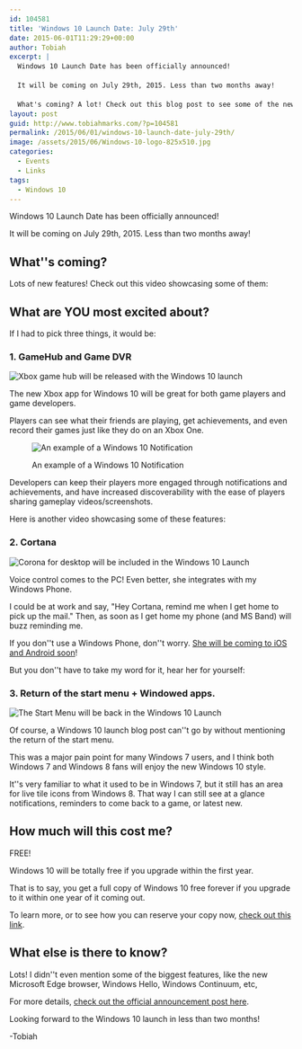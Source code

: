 ```yaml
---
id: 104581
title: 'Windows 10 Launch Date: July 29th'
date: 2015-06-01T11:29:29+00:00
author: Tobiah
excerpt: |
  Windows 10 Launch Date has been officially announced!
  
  It will be coming on July 29th, 2015. Less than two months away!
  
  What's coming? A lot! Check out this blog post to see some of the new features.
layout: post
guid: http://www.tobiahmarks.com/?p=104581
permalink: /2015/06/01/windows-10-launch-date-july-29th/
image: /assets/2015/06/Windows-10-logo-825x510.jpg
categories:
  - Events
  - Links
tags:
  - Windows 10
---
```

Windows 10 Launch Date has been officially announced!

It will be coming on July 29th, 2015. Less than two months away!

## What''s coming?

Lots of new features! Check out this video showcasing some of them:



## What are YOU most excited about?

If I had to pick three things, it would be:<!--more-->

### 1. GameHub and Game DVR

<img src="/assets/2015/06/GameHub.png?resize=660%2C336" alt="Xbox game hub will be released with the Windows 10 launch" width="660" height="336" class="aligncenter size-full wp-image-104611" srcset="/assets/2015/06/GameHub.png?w=1366 1366w, /assets/2015/06/GameHub.png?resize=300%2C153 300w, /assets/2015/06/GameHub.png?resize=1024%2C522 1024w" sizes="(max-width: 660px) 100vw, 660px" data-recalc-dims="1" />

The new Xbox app for Windows 10 will be great for both game players and game developers.

Players can see what their friends are playing, get achievements, and even record their games just like they do on an Xbox One.<figure id="attachment_104621" style="width: 385px" class="wp-caption aligncenter">

<img src="/assets/2015/06/Notifcations.png?resize=385%2C132" alt="An example of a Windows 10 Notification" width="385" height="132" class="size-full wp-image-104621" srcset="/assets/2015/06/Notifcations.png?w=385 385w, /assets/2015/06/Notifcations.png?resize=300%2C103 300w" sizes="(max-width: 385px) 100vw, 385px" data-recalc-dims="1" /><figcaption class="wp-caption-text">An example of a Windows 10 Notification</figcaption></figure> 

Developers can keep their players more engaged through notifications and achievements, and have increased discoverability with the ease of players sharing gameplay videos/screenshots.

Here is another video showcasing some of these features:



### 2. Cortana

<img src="/assets/2015/06/Cortana.png?resize=466%2C635" alt="Corona for desktop will be included in the Windows 10 Launch" width="466" height="635" class="aligncenter size-full wp-image-104631" srcset="/assets/2015/06/Cortana.png?w=466 466w, /assets/2015/06/Cortana.png?resize=220%2C300 220w" sizes="(max-width: 466px) 100vw, 466px" data-recalc-dims="1" />

Voice control comes to the PC! Even better, she integrates with my Windows Phone.

I could be at work and say, "Hey Cortana, remind me when I get home to pick up the mail." Then, as soon as I get home my phone (and MS Band) will buzz reminding me.

If you don''t use a Windows Phone, don''t worry. [She will be coming to iOS and Android soon](http://blogs.windows.com/bloggingwindows/2015/05/26/your-windows-10-pc-will-love-all-the-devices-you-own/)!

But you don''t have to take my word for it, hear her for yourself:

### 3. Return of the start menu + Windowed apps.

<img src="/assets/2015/06/Start.png?resize=660%2C463" alt="The Start Menu will be back in the Windows 10 Launch" width="660" height="463" class="aligncenter size-full wp-image-104641" srcset="/assets/2015/06/Start.png?w=907 907w, /assets/2015/06/Start.png?resize=300%2C210 300w" sizes="(max-width: 660px) 100vw, 660px" data-recalc-dims="1" />

Of course, a Windows 10 launch blog post can''t go by without mentioning the return of the start menu.

This was a major pain point for many Windows 7 users, and I think both Windows 7 and Windows 8 fans will enjoy the new Windows 10 style.

It''s very familiar to what it used to be in Windows 7, but it still has an area for live tile icons from Windows 8. That way I can still see at a glance notifications, reminders to come back to a game, or latest new.

## How much will this cost me?

FREE!

Windows 10 will be totally free if you upgrade within the first year.

That is to say, you get a full copy of Windows 10 free forever if you upgrade to it within one year of it coming out.

To learn more, or to see how you can reserve your copy now, [check out this link](http://www.microsoft.com/en-us/windows/windows-10-upgrade?OCID=win10_null_vanity_win10upgrade).

## What else is there to know?

Lots! I didn''t even mention some of the biggest features, like the new Microsoft Edge browser, Windows Hello, Windows Continuum, etc,

For more details, [check out the official announcement post here](http://blogs.windows.com/bloggingwindows/2015/06/01/hello-world-windows-10-available-on-july-29/).

Looking forward to the Windows 10 launch in less than two months!

-Tobiah